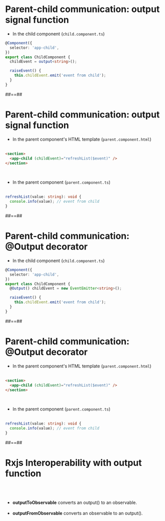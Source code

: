 <!-- .slide: class="with-code inconsolata" -->

# Parent-child communication: output signal function

- In the child component (`child.component.ts`)

```typescript
@Component({
  selector: 'app-child',
})
export class ChildComponent {
  childEvent = output<string>();

  raiseEvent() {
    this.childEvent.emit('event from child');
  }
}
```

<!-- .element: class="big-code" -->

##==##

<!-- .slide: class="with-code inconsolata" -->

# Parent-child communication: output signal function

- In the parent component's HTML template (`parent.component.html`) <br/><br/>

```html
<section>
  <app-child (childEvent)="refreshList($event)" />
</section>
```

<!-- .element: class="big-code" -->
<br/>

- In the parent component (`parent.component.ts`) <br/><br/>

```typescript
refreshList(value: string): void {
  console.info(value); // event from child
}
```

<!-- .element: class="big-code" -->

##==##

<!-- .slide: class="with-code inconsolata" -->

# Parent-child communication: @Output decorator

- In the child component (`child.component.ts`)

```typescript
@Component({
  selector: 'app-child',
})
export class ChildComponent {
  @Output() childEvent = new EventEmitter<string>();

  raiseEvent() {
    this.childEvent.emit('event from child');
  }
}
```

<!-- .element: class="big-code" -->

##==##

<!-- .slide: class="with-code inconsolata" -->

# Parent-child communication: @Output decorator

- In the parent component's HTML template (`parent.component.html`) <br/><br/>

```html
<section>
  <app-child (childEvent)="refreshList($event)" />
</section>
```

<!-- .element: class="big-code" -->
<br/>

- In the parent component (`parent.component.ts`) <br/><br/>

```typescript
refreshList(value: string): void {
  console.info(value); // event from child
}
```

<!-- .element: class="big-code" -->

##==##

# Rxjs Interoperability with output function

<br/><br/>

- **outputToObservable** converts an output() to an observable. <br/><br/>
- **outputFromObservable** converts an observable to an output().
